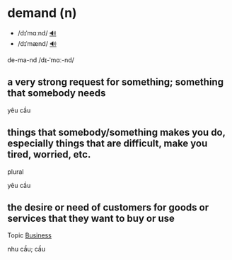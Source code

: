 # demand (n)

- /dɪˈmɑːnd/ [🔊](https://www.oxfordlearnersdictionaries.com/media/english/uk_pron/d/dem/deman/demand__gb_1.mp3)
- /dɪˈmænd/ [🔊](https://www.oxfordlearnersdictionaries.com/media/english/us_pron/d/dem/deman/demand__us_2.mp3)

de-ma-nd /dɪ-ˈmɑː-nd/

## a very strong request for something; something that somebody needs

yêu cầu

## things that somebody/something makes you do, especially things that are difficult, make you tired, worried, etc.

plural

yêu cầu

## the desire or need of customers for goods or services that they want to buy or use

Topic [Business](../topics/business.md#business)

nhu cầu; cầu